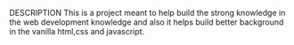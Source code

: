 DESCRIPTION
This is a project meant to help build the strong knowledge in the web development knowledge and also it helps build better background in the vanilla html,css and javascript.
